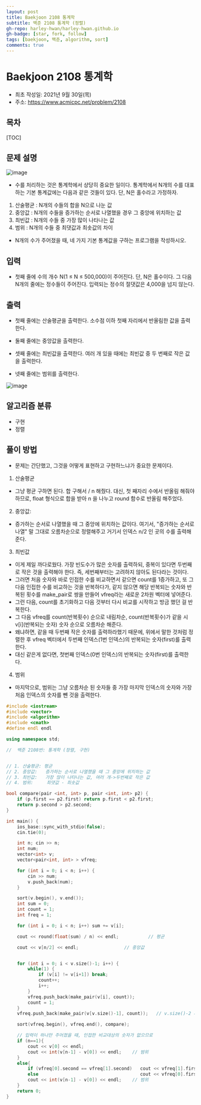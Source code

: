 ```yaml
---
layout: post
title: Baekjoon 2108 통계학
subtitle: 백준 2108 통계학 (정렬)
gh-repo: harley-hwan/harley-hwan.github.io
gh-badge: [star, fork, follow]
tags: [baekjoon, 백준, algorithm, sort]
comments: true
---
```


# Baekjoon 2108 통계학

- 최초 작성일: 2021년 9월 30일(목)
- 주소: https://www.acmicpc.net/problem/2108

## 목차
[TOC]

## 문제 설명
![image](https://user-images.githubusercontent.com/68185569/133917563-09ad9064-6a6b-4035-964c-af102048d8c7.png)

- 수를 처리하는 것은 통계학에서 상당히 중요한 일이다. 통계학에서 N개의 수를 대표하는 기본 통계값에는 다음과 같은 것들이 있다. 단, N은 홀수라고 가정하자.

1. 산술평균 : N개의 수들의 합을 N으로 나눈 값
2. 중앙값 : N개의 수들을 증가하는 순서로 나열했을 경우 그 중앙에 위치하는 값
3. 최빈값 : N개의 수들 중 가장 많이 나타나는 값
4. 범위 : N개의 수들 중 최댓값과 최솟값의 차이
- N개의 수가 주어졌을 때, 네 가지 기본 통계값을 구하는 프로그램을 작성하시오.

## 입력
- 첫째 줄에 수의 개수 N(1 ≤ N ≤ 500,000)이 주어진다. 단, N은 홀수이다. 그 다음 N개의 줄에는 정수들이 주어진다. 입력되는 정수의 절댓값은 4,000을 넘지 않는다.

## 출력

- 첫째 줄에는 산술평균을 출력한다. 소수점 이하 첫째 자리에서 반올림한 값을 출력한다.

- 둘째 줄에는 중앙값을 출력한다.

- 셋째 줄에는 최빈값을 출력한다. 여러 개 있을 때에는 최빈값 중 두 번째로 작은 값을 출력한다.

- 넷째 줄에는 범위를 출력한다.

![image](https://user-images.githubusercontent.com/68185569/135301413-99d1d6f2-444c-4681-a88c-aa09eaed96e9.png)

## 알고리즘 분류

- 구현
- 정렬

## 풀이 방법

- 문제는 간단했고, 그것을 어떻게 표현하고 구현하느냐가 중요한 문제이다.
1. 산술평균
- 그냥 평균 구하면 된다. 합 구해서 / n 해줬다. 대신, 첫 째자리 수에서 반올림 해줘야 하므로, float 형식으로 합을 받아 n 을 나누고 round 함수로 반올림 해주었다.
2. 중앙값:
- 증가하는 순서로 나열했을 때 그 중앙에 위치하는 값이다. 여기서, "증가하는 순서로 나열" 말 그대로 오름차순으로 정렬해주고 거기서 인덱스 n/2 인 곳의 수를 출력해준다.
3. 최빈값
- 이게 제일 까다로웠다. 가장 빈도수가 많은 숫자를 출력하되, 중복이 있다면 두번째로 작은 것을 출력해야 한다. 즉, 세번째부터는 고려하지 않아도 된다라는 것이다. 
- 그러면 처음 숫자와 바로 인접한 수를 비교하면서 같으면 count를 1증가하고, 또 그 다음 인접한 수를 비교하는 것을 반복하다가, 같지 않으면 해당 반복되는 숫자와 반복된 횟수를 make_pair로 쌍을 만들어 vfreq라는 새로운 2차원 벡터에 넣어준다. 
- 그런 다음, count를 초기화하고 다음 것부터 다시 비교를 시작하고 방금 했던 걸 반복한다.
- 그 다음 vfreq를 count(반복횟수) 순으로 내림차순, count(반복횟수)가 같을 시 v[i](반복되는 숫자) 숫자 순으로 오름차순 해준다.
- 왜냐하면, 같을 때 두번째 작은 숫자를 출력하라했기 때문에, 위에서 말한 것처럼 정렬한 후 vfreq 벡터에서 두번째 인덱스(1번 인덱스)의 반복되는 숫자(first)를 출력한다.
- 대신 같은게 없다면, 첫번째 인덱스(0번 인덱스)의 반복되는 숫자(first)를 출력한다.
4. 범위
- 마지막으로, 범위는 그냥 오름차순 된 숫자들 중 가장 마지막 인덱스의 숫자와 가장 처음 인덱스의 숫자를 뺀 것을 출력한다.



```c++
#include <iostream>
#include <vector>
#include <algorithm>
#include <cmath>
#define endl endl

using namespace std;

//  백준 2108번: 통계학 (정렬, 구현)


// 1. 산술평균: 평균
// 2. 중앙값:   증가하는 순서로 나열했을 때 그 중앙에 위치하는 값
// 3. 최빈값:   가장 많이 나타나는 값, 여러 개->두번째로 작은 값
// 4. 범위:     최댓값 - 최솟값

bool compare(pair <int, int> p, pair <int, int> p2) {
    if (p.first == p2.first) return p.first < p2.first;
    return p.second > p2.second;
}

int main() {
    ios_base::sync_with_stdio(false);
    cin.tie(0);

    int n; cin >> n;
    int num;
    vector<int> v;
    vector<pair<int, int> > vfreq;

    for (int i = 0; i < n; i++) {
        cin >> num;
        v.push_back(num);
    }

    sort(v.begin(), v.end());
    int sum = 0;
    int count = 1;
    int freq = 1;

    for (int i = 0; i < n; i++) sum += v[i];

    cout << round(float(sum) / n) << endl;           // 평균

    cout << v[n/2] << endl;                 // 중앙값


    for (int i = 0; i < v.size()-1; i++) {
        while(1) {
            if (v[i] != v[i+1]) break;
            count++;
            i++;
        }
        vfreq.push_back(make_pair(v[i], count));
        count = 1;
    }
    vfreq.push_back(make_pair(v[v.size()-1], count));   // v.size()-2 까지만 숫자를 넣으므로, 마지막 인덱스의 숫자를 따로 수행해줌.

    sort(vfreq.begin(), vfreq.end(), compare);

    // 입력이 하나만 주어졌을 때, 인접한 비교대상의 숫자가 없으므로
    if (n==1){
        cout << v[0] << endl;
        cout << int(v[n-1] - v[0]) << endl;    // 범위
    }
    else{
        if (vfreq[0].second == vfreq[1].second)   cout << vfreq[1].first << endl;     // 최빈값
        else                                      cout << vfreq[0].first << endl;
        cout << int(v[n-1] - v[0]) << endl;    // 범위
    }
    return 0;
}
```

